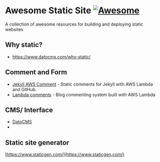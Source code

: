 # Awesome Static Site [![Awesome](https://cdn.rawgit.com/sindresorhus/awesome/d7305f38d29fed78fa85652e3a63e154dd8e8829/media/badge.svg)](https://github.com/sindresorhus/awesome)

A collection of awesome resources for building and deploying static websites

## Why static? 

- https://www.datocms.com/why-static/

## Comment and Form

- [Jekyll AWS Comment](http://ummels.github.io/jekyll-aws-comments/) - Static comments for Jekyll with AWS Lambda and GitHub.
- [Lambda comments](https://github.com/jimpick/lambda-comments) - Blog commenting system built with AWS Lambda

## CMS/ Interface

- [DatoCMS](https://www.datocms.com/)
- 


## Static site generator

[https://www.staticgen.com/](https://www.staticgen.com/)

